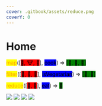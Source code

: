 ```yaml
---
cover: .gitbook/assets/reduce.png
coverY: 0
---
```


# Home

<mark style="color:orange;">map</mark>(\[<mark style="background-color:red;">🌽, 🐮, 🐔</mark>], <mark style="background-color:blue;">cook</mark>) => <mark style="background-color:green;">\[🍿, 🍔, 🍳]</mark>

<mark style="color:orange;">filter</mark>(\[<mark style="background-color:red;">🍿, 🍔, 🍳</mark>], <mark style="background-color:blue;">isVegetarian</mark>) => <mark style="background-color:green;">\[🍿, 🍳]</mark>

<mark style="color:orange;">reduce</mark>(\[<mark style="background-color:red;">🍿, 🍳</mark>], <mark style="background-color:blue;">eat</mark>) => <mark style="background-color:green;">💩</mark>

![](<.gitbook/assets/Array Methods\_Instructor Position Assessment-1.png>) ![](<.gitbook/assets/Array Methods\_Instructor Position Assessment-2.png>) ![](<.gitbook/assets/Array Methods\_Instructor Position Assessment-3.png>) ![](<.gitbook/assets/Array Methods\_Instructor Position Assessment-4.png>)
